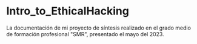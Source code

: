 # Intro_to_EthicalHacking
La documentación de mi proyecto de síntesis realizado en el grado medio de formación profesional "SMR", presentado el mayo del 2023.
